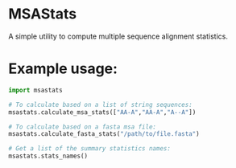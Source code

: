 # MSAStats

A simple utility to compute multiple sequence alignment statistics.

# Example usage:

```python
import msastats

# To calculate based on a list of string sequences:
msastats.calculate_msa_stats(["AA-A","AA-A","A--A"])

# To calculate based on a fasta msa file:
msastats.calculate_fasta_stats("/path/to/file.fasta")

# Get a list of the summary statistics names:
msastats.stats_names()
```
